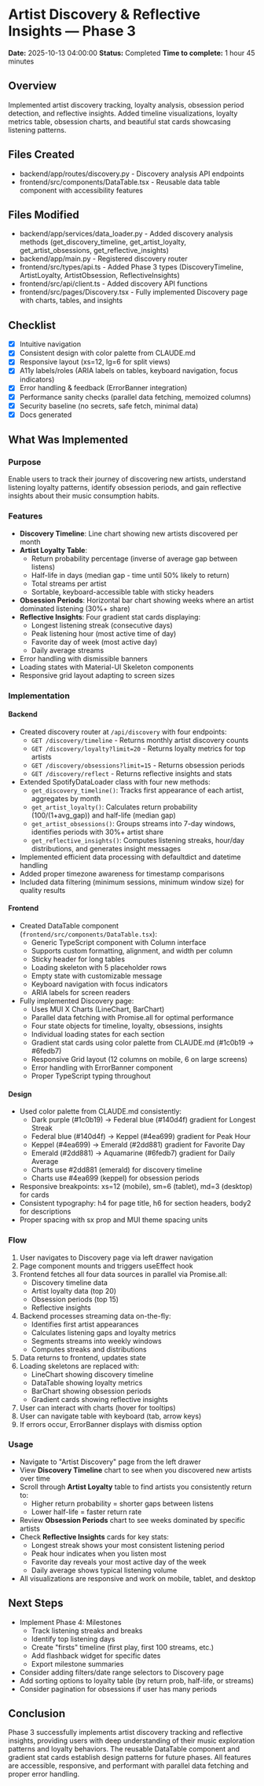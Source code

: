 # Artist Discovery & Reflective Insights — Phase 3
**Date:** 2025-10-13 04:00:00
**Status:** Completed
**Time to complete:** 1 hour 45 minutes

## Overview
Implemented artist discovery tracking, loyalty analysis, obsession period detection, and reflective insights. Added timeline visualizations, loyalty metrics table, obsession charts, and beautiful stat cards showcasing listening patterns.

## Files Created
- backend/app/routes/discovery.py - Discovery analysis API endpoints
- frontend/src/components/DataTable.tsx - Reusable data table component with accessibility features

## Files Modified
- backend/app/services/data_loader.py - Added discovery analysis methods (get_discovery_timeline, get_artist_loyalty, get_artist_obsessions, get_reflective_insights)
- backend/app/main.py - Registered discovery router
- frontend/src/types/api.ts - Added Phase 3 types (DiscoveryTimeline, ArtistLoyalty, ArtistObsession, ReflectiveInsights)
- frontend/src/api/client.ts - Added discovery API functions
- frontend/src/pages/Discovery.tsx - Fully implemented Discovery page with charts, tables, and insights

## Checklist
- [x] Intuitive navigation
- [x] Consistent design with color palette from CLAUDE.md
- [x] Responsive layout (xs=12, lg=6 for split views)
- [x] A11y labels/roles (ARIA labels on tables, keyboard navigation, focus indicators)
- [x] Error handling & feedback (ErrorBanner integration)
- [x] Performance sanity checks (parallel data fetching, memoized columns)
- [x] Security baseline (no secrets, safe fetch, minimal data)
- [x] Docs generated

## What Was Implemented

### Purpose
Enable users to track their journey of discovering new artists, understand listening loyalty patterns, identify obsession periods, and gain reflective insights about their music consumption habits.

### Features
- **Discovery Timeline**: Line chart showing new artists discovered per month
- **Artist Loyalty Table**:
  - Return probability percentage (inverse of average gap between listens)
  - Half-life in days (median gap - time until 50% likely to return)
  - Total streams per artist
  - Sortable, keyboard-accessible table with sticky headers
- **Obsession Periods**: Horizontal bar chart showing weeks where an artist dominated listening (30%+ share)
- **Reflective Insights**: Four gradient stat cards displaying:
  - Longest listening streak (consecutive days)
  - Peak listening hour (most active time of day)
  - Favorite day of week (most active day)
  - Daily average streams
- Error handling with dismissible banners
- Loading states with Material-UI Skeleton components
- Responsive grid layout adapting to screen sizes

### Implementation

#### Backend
- Created discovery router at `/api/discovery` with four endpoints:
  - `GET /discovery/timeline` - Returns monthly artist discovery counts
  - `GET /discovery/loyalty?limit=20` - Returns loyalty metrics for top artists
  - `GET /discovery/obsessions?limit=15` - Returns obsession periods
  - `GET /discovery/reflect` - Returns reflective insights and stats
- Extended SpotifyDataLoader class with four new methods:
  - `get_discovery_timeline()`: Tracks first appearance of each artist, aggregates by month
  - `get_artist_loyalty()`: Calculates return probability (100/(1+avg_gap)) and half-life (median gap)
  - `get_artist_obsessions()`: Groups streams into 7-day windows, identifies periods with 30%+ artist share
  - `get_reflective_insights()`: Computes listening streaks, hour/day distributions, and generates insight messages
- Implemented efficient data processing with defaultdict and datetime handling
- Added proper timezone awareness for timestamp comparisons
- Included data filtering (minimum sessions, minimum window size) for quality results

#### Frontend
- Created DataTable component (`frontend/src/components/DataTable.tsx`):
  - Generic TypeScript component with Column interface
  - Supports custom formatting, alignment, and width per column
  - Sticky header for long tables
  - Loading skeleton with 5 placeholder rows
  - Empty state with customizable message
  - Keyboard navigation with focus indicators
  - ARIA labels for screen readers
- Fully implemented Discovery page:
  - Uses MUI X Charts (LineChart, BarChart)
  - Parallel data fetching with Promise.all for optimal performance
  - Four state objects for timeline, loyalty, obsessions, insights
  - Individual loading states for each section
  - Gradient stat cards using color palette from CLAUDE.md (#1c0b19 → #6fedb7)
  - Responsive Grid layout (12 columns on mobile, 6 on large screens)
  - Error handling with ErrorBanner component
  - Proper TypeScript typing throughout

#### Design
- Used color palette from CLAUDE.md consistently:
  - Dark purple (#1c0b19) → Federal blue (#140d4f) gradient for Longest Streak
  - Federal blue (#140d4f) → Keppel (#4ea699) gradient for Peak Hour
  - Keppel (#4ea699) → Emerald (#2dd881) gradient for Favorite Day
  - Emerald (#2dd881) → Aquamarine (#6fedb7) gradient for Daily Average
  - Charts use #2dd881 (emerald) for discovery timeline
  - Charts use #4ea699 (keppel) for obsession periods
- Responsive breakpoints: xs=12 (mobile), sm=6 (tablet), md=3 (desktop) for cards
- Consistent typography: h4 for page title, h6 for section headers, body2 for descriptions
- Proper spacing with sx prop and MUI theme spacing units

### Flow
1. User navigates to Discovery page via left drawer navigation
2. Page component mounts and triggers useEffect hook
3. Frontend fetches all four data sources in parallel via Promise.all:
   - Discovery timeline data
   - Artist loyalty data (top 20)
   - Obsession periods (top 15)
   - Reflective insights
4. Backend processes streaming data on-the-fly:
   - Identifies first artist appearances
   - Calculates listening gaps and loyalty metrics
   - Segments streams into weekly windows
   - Computes streaks and distributions
5. Data returns to frontend, updates state
6. Loading skeletons are replaced with:
   - LineChart showing discovery timeline
   - DataTable showing loyalty metrics
   - BarChart showing obsession periods
   - Gradient cards showing reflective insights
7. User can interact with charts (hover for tooltips)
8. User can navigate table with keyboard (tab, arrow keys)
9. If errors occur, ErrorBanner displays with dismiss option

### Usage
- Navigate to "Artist Discovery" page from the left drawer
- View **Discovery Timeline** chart to see when you discovered new artists over time
- Scroll through **Artist Loyalty** table to find artists you consistently return to:
  - Higher return probability = shorter gaps between listens
  - Lower half-life = faster return rate
- Review **Obsession Periods** chart to see weeks dominated by specific artists
- Check **Reflective Insights** cards for key stats:
  - Longest streak shows your most consistent listening period
  - Peak hour indicates when you listen most
  - Favorite day reveals your most active day of the week
  - Daily average shows typical listening volume
- All visualizations are responsive and work on mobile, tablet, and desktop

## Next Steps
- Implement Phase 4: Milestones
  - Track listening streaks and breaks
  - Identify top listening days
  - Create "firsts" timeline (first play, first 100 streams, etc.)
  - Add flashback widget for specific dates
  - Export milestone summaries
- Consider adding filters/date range selectors to Discovery page
- Add sorting options to loyalty table (by return prob, half-life, or streams)
- Consider pagination for obsessions if user has many periods

## Conclusion
Phase 3 successfully implements artist discovery tracking and reflective insights, providing users with deep understanding of their music exploration patterns and loyalty behaviors. The reusable DataTable component and gradient stat cards establish design patterns for future phases. All features are accessible, responsive, and performant with parallel data fetching and proper error handling.

